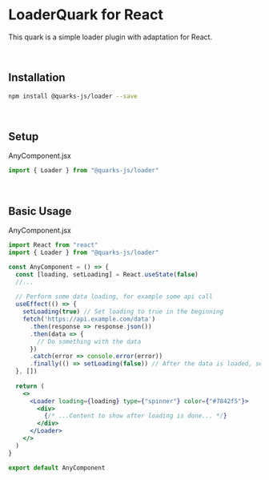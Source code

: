# LoaderQuark for React

This quark is a simple loader plugin with adaptation for React.

<br/>

## Installation

```sh
npm install @quarks-js/loader --save
```

<br/>

## Setup
AnyComponent.jsx
```js
import { Loader } from "@quarks-js/loader"
```

<br/>

## Basic Usage
AnyComponent.jsx
```jsx
import React from "react"
import { Loader } from "@quarks-js/loader"

const AnyComponent = () => {
  const [loading, setLoading] = React.useState(false)
  //...
  
  // Perform some data loading, for example some api call
  useEffect(() => {
    setLoading(true) // Set loading to true in the beginning
    fetch('https://api.example.com/data')
      .then(response => response.json())
      .then(data => {
        // Do something with the data
      })
      .catch(error => console.error(error))
      .finally(() => setLoading(false)) // After the data is loaded, set loading to false
  }, [])
  
  return (
    <>
      <Loader loading={loading} type={"spinner"} color={"#7842f5"}>
        <div>
          {/* ...Content to show after loading is done... */}
        </div>  
      </Loader>
    </>
  ) 
}

export default AnyComponent
```

<br/>

[//]: # (## DOCS)

[//]: # (Full docs at [https://www.quarksjs.com/library/loader-quark-react/getting-started]&#40;https://www.quarksjs.com/library/loader-quark-react/getting-started&#41;.)

[//]: # ()
[//]: # (Source code at [https://github.com/SamuelSlavik/LoaderQuarkReact]&#40;https://github.com/SamuelSlavik/LoaderQuarkReact&#41;)

[//]: # ()
[//]: # (## SUPPORT)

[//]: # (Please support us by starring the repository or donate at [https://www.quarksjs.com/donate]&#40;https://www.quarksjs.com/donate&#41; to help us maintain the project and cover hosting expenses.)